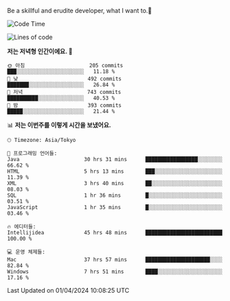 Be a skillful and erudite developer, what I want to.👶

<!--START_SECTION:waka-->
![Code Time](http://img.shields.io/badge/Code%20Time-641%20hrs%2024%20mins-blue)

![Lines of code](https://img.shields.io/badge/%EC%A0%80%EB%8A%94%20%EC%97%AC%ED%83%9C%EA%B9%8C%EC%A7%80%20-1.1%20million%20%EC%A4%84%EC%9D%98%20%EC%BD%94%EB%93%9C%EB%A5%BC%20%EC%9E%91%EC%84%B1%ED%96%88%EC%96%B4%EC%9A%94.-blue)

**저는 저녁형 인간이에요. 🦉** 

```text
🌞 아침                     205 commits         ███░░░░░░░░░░░░░░░░░░░░░░   11.18 % 
🌆 낮　                     492 commits         ███████░░░░░░░░░░░░░░░░░░   26.84 % 
🌃 저녁                     743 commits         ██████████░░░░░░░░░░░░░░░   40.53 % 
🌙 밤　                     393 commits         █████░░░░░░░░░░░░░░░░░░░░   21.44 % 
```


📊 **저는 이번주를 이렇게 시간을 보냈어요.** 

```text
🕑︎ Timezone: Asia/Tokyo

💬 프로그래밍 언어들: 
Java                     30 hrs 31 mins      █████████████████░░░░░░░░   66.62 % 
HTML                     5 hrs 13 mins       ███░░░░░░░░░░░░░░░░░░░░░░   11.39 % 
XML                      3 hrs 40 mins       ██░░░░░░░░░░░░░░░░░░░░░░░   08.03 % 
SQL                      1 hr 36 mins        █░░░░░░░░░░░░░░░░░░░░░░░░   03.51 % 
JavaScript               1 hr 35 mins        █░░░░░░░░░░░░░░░░░░░░░░░░   03.46 % 

🔥 에디터들: 
Intellijidea             45 hrs 48 mins      █████████████████████████   100.00 % 

💻 운영 체제들: 
Mac                      37 hrs 57 mins      █████████████████████░░░░   82.84 % 
Windows                  7 hrs 51 mins       ████░░░░░░░░░░░░░░░░░░░░░   17.16 % 
```


 Last Updated on 01/04/2024 10:08:25 UTC
<!--END_SECTION:waka-->
